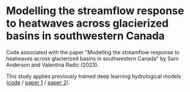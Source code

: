 # Modelling the streamflow response to heatwaves across glacierized basins in southwestern Canada

Code associated with the paper "Modelling the streamflow response to heatwaves across glacierized basins in southwestern Canada" by Sam Anderson and Valentina Radic (2023).

This study applies previously trained deep learning hydrological models ([code](https://github.com/andersonsam/cnn_lstm_era) / [paper 1](https://hess.copernicus.org/articles/26/795/2022/hess-26-795-2022.html) / [paper 2](https://www.frontiersin.org/articles/10.3389/frwa.2022.934709/full)).
